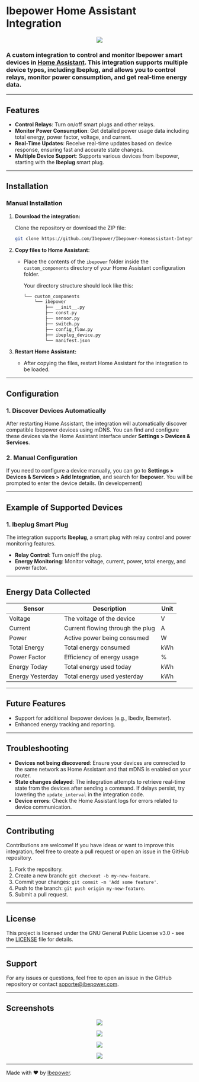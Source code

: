 
# Ibepower Home Assistant Integration

<p align="center">
  <img src="https://raw.githubusercontent.com/ibepower/Ibepower-Homeassistant-Integration-HACS/main/images/Ibepower.png">
</p>

### A custom integration to control and monitor **Ibepower** smart devices in [Home Assistant](https://www.home-assistant.io/). This integration supports multiple device types, including **Ibeplug**, and allows you to control relays, monitor power consumption, and get real-time energy data.

---

## Features

- **Control Relays**: Turn on/off smart plugs and other relays.
- **Monitor Power Consumption**: Get detailed power usage data including total energy, power factor, voltage, and current.
- **Real-Time Updates**: Receive real-time updates based on device response, ensuring fast and accurate state changes.
- **Multiple Device Support**: Supports various devices from Ibepower, starting with the **Ibeplug** smart plug.

---

## Installation

### Manual Installation

1. **Download the integration:**

   Clone the repository or download the ZIP file:

   ```bash
   git clone https://github.com/Ibepower/Ibepower-Homeassistant-Integration-HACS.git
   ```

2. **Copy files to Home Assistant:**

   - Place the contents of the `ibepower` folder inside the `custom_components` directory of your Home Assistant configuration folder.

     Your directory structure should look like this:

     ```bash
     └── custom_components
         └── ibepower
             ├── __init__.py
             ├── const.py
             ├── sensor.py
             ├── switch.py
             ├── config_flow.py
             ├── ibeplug_device.py
             └── manifest.json
     ```

3. **Restart Home Assistant:**

   - After copying the files, restart Home Assistant for the integration to be loaded.

---

## Configuration

### 1. **Discover Devices Automatically**

   After restarting Home Assistant, the integration will automatically discover compatible Ibepower devices using mDNS. You can find and configure these devices via the Home Assistant interface under **Settings > Devices & Services**.

### 2. **Manual Configuration**

   If you need to configure a device manually, you can go to **Settings > Devices & Services > Add Integration**, and search for **Ibepower**. You will be prompted to enter the device details. (In developement)

---

## Example of Supported Devices

### **1. Ibeplug Smart Plug**
   The integration supports **Ibeplug**, a smart plug with relay control and power monitoring features.

   - **Relay Control**: Turn on/off the plug.
   - **Energy Monitoring**: Monitor voltage, current, power, total energy, and power factor.

---

## Energy Data Collected

| Sensor         | Description                       | Unit   |
|----------------|-----------------------------------|--------|
| Voltage        | The voltage of the device         | V      |
| Current        | Current flowing through the plug  | A      |
| Power          | Active power being consumed       | W      |
| Total Energy   | Total energy consumed             | kWh    |
| Power Factor   | Efficiency of energy usage        | %      |
| Energy Today   | Total energy used today           | kWh    |
| Energy Yesterday| Total energy used yesterday      | kWh    |

---

## Future Features

- Support for additional Ibepower devices (e.g., Ibediv, Ibemeter).
- Enhanced energy tracking and reporting.

---

## Troubleshooting

- **Devices not being discovered**: Ensure your devices are connected to the same network as Home Assistant and that mDNS is enabled on your router.
- **State changes delayed**: The integration attempts to retrieve real-time state from the devices after sending a command. If delays persist, try lowering the `update_interval` in the integration code.
- **Device errors**: Check the Home Assistant logs for errors related to device communication.

---

## Contributing

Contributions are welcome! If you have ideas or want to improve this integration, feel free to create a pull request or open an issue in the GitHub repository.

1. Fork the repository.
2. Create a new branch: `git checkout -b my-new-feature`.
3. Commit your changes: `git commit -m 'Add some feature'`.
4. Push to the branch: `git push origin my-new-feature`.
5. Submit a pull request.

---

## License

This project is licensed under the GNU General Public License v3.0 - see the [LICENSE](LICENSE) file for details.

---

## Support

For any issues or questions, feel free to open an issue in the GitHub repository or contact [soporte@ibepower.com](mailto:soporte@ibepower.com).

---

## Screenshots

<p align="center">
  <img src="https://raw.githubusercontent.com/ibepower/Ibepower-Homeassistant-Integration-HACS/main/images/HACS%20Card.png">
</p>
<p align="center">
  <img src="https://raw.githubusercontent.com/ibepower/Ibepower-Homeassistant-Integration-HACS/main/images/HACS%20Integration%20List.png">
</p>
<p align="center">
  <img src="https://raw.githubusercontent.com/ibepower/Ibepower-Homeassistant-Integration-HACS/main/images/HACS%20Integration%20Devices.png">
</p>
<p align="center">
  <img src="https://raw.githubusercontent.com/ibepower/Ibepower-Homeassistant-Integration-HACS/main/images/HACS%20Ibeplug%20Info.png">
</p>

---

Made with ❤️ by [Ibepower](https://github.com/Ibepower).
